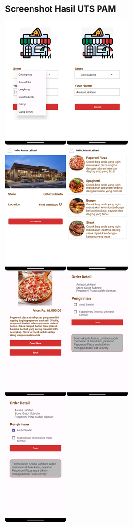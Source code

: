 # Screenshot Hasil UTS PAM

<img src="ss/Screenshot_20231031_193123.png" width="200">
<img src="ss/Screenshot_20231031_193303.png" width="200">
<img src="ss/Screenshot_20231031_193449.png" width="200">
<img src="ss/Screenshot_20231031_193503.png" width="200">
<img src="ss/Screenshot_20231031_193511.png" width="200">
<img src="ss/Screenshot_20231031_193521.png" width="200">
<img src="ss/Screenshot_20231031_193529.png" width="200">
